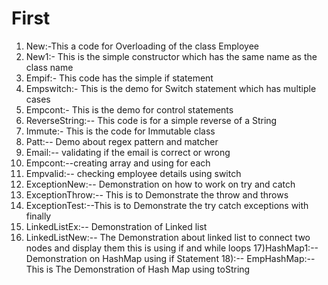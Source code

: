 # First
1) New:-This a code for Overloading of the class Employee
2) New1:- This is the simple constructor which has the same name as the class name
3) Empif:- This code has the simple if statement
4) Empswitch:- This is the demo for Switch statement which has multiple cases
5) Empcont:- This is the demo for control statements
6) ReverseString:-- This code is for a simple reverse of a String
7) Immute:- This is the code for Immutable class
8) Patt:-- Demo about regex pattern and matcher
9) Email:-- validating if the email is correct or wrong
10) Empcont:--creating array and using for each
11) Empvalid:-- checking employee details using switch
12) ExceptionNew:-- Demonstration on how to work on try and catch
13) ExceptionThrow:-- This is to Demonstrate the throw and throws
14) ExceptionTest:--This is to Demonstrate the try catch exceptions with finally
15) LinkedListEx:-- Demonstration of Linked list
16) LinkedListNew:-- The Demonstration about linked list to connect two nodes and display them this is using if and while loops
17)HashMap1:-- Demonstration on HashMap using if Statement
18):-- EmpHashMap:-- This is The Demonstration of Hash Map using toString
